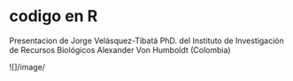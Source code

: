 # codigo en R
Presentacion de Jorge Velásquez-Tibatá PhD. del Instituto de Investigación de Recursos Biológicos Alexander Von Humboldt (Colombia)

![]/image/
